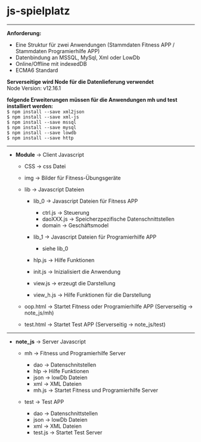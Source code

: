 # js-spielplatz
--------------------------------------------------------------------------  

**Anforderung:**  
* Eine Struktur für zwei Anwendungen (Stammdaten Fitness APP / Stammdaten Programierhilfe APP)
* Datenbindung an MSSQL, MySql, Xml oder LowDb  
* Online/Offline mit indexedDB  
* ECMA6 Standard  

**Serverseitige wird Node für die Datenlieferung verwendet**  
Node Version: v12.16.1  

**folgende Erweiterungen müssen für die Anwendungen mh und test installiert werden:**  
`$ npm install --save xml2json`  
`$ npm install --save xml-js`  
`$ npm install --save mssql`   
`$ npm install --save mysql`   
`$ npm install --save lowdb`  
`$ npm install --save http`    

--------------------------------------------------------------------------  

* **Module** -> Client Javascript    
    * CSS -> css Datei    
    * img -> Bilder für Fitness-Übungsgeräte    
    * lib -> Javascript Dateien    
        * lib_0 -> Javascript Dateien für Fitness APP  
            * ctrl.js -> Steuerung  
            * daoXXX.js -> Speicherzpezifische Datenschnittstellen  
            * domain -> Geschäftsmodel  

        * lib_1 -> Javascript Dateien für Programierhilfe APP  
            * siehe lib_0  

        * hlp.js -> Hilfe Funktionen  
        * init.js -> Inizialisiert die Anwendung  
        * view.js -> erzeugt die Darstellung  
        * view_h.js -> Hilfe Funktionen für die Darstellung  

    * oop.html -> Startet Fitness oder Programierhilfe APP  (Serverseitig -> note_js/mh)  
    * test.html -> Startet Test APP (Serverseitig -> note_js/test)  

--------------------------------------------------------------------------  

* **note_js** -> Server Javascript  
    * mh -> Fitness und Programierhilfe Server  
        * dao -> Datenschnitstellen  
        * hlp -> Hilfe Funktionen  
        * json -> lowDb Dateien  
        * xml -> XML Dateien  
        * mh.js -> Startet Fitness und Programierhilfe Server  

    * test -> Test APP  
        * dao -> Datenschnittstellen  
        * json -> lowDb Dateien  
        * xml -> XML Dateien  
        * test.js -> Startet Test Server  
